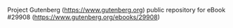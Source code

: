 Project Gutenberg (https://www.gutenberg.org) public repository for eBook #29908 (https://www.gutenberg.org/ebooks/29908)
